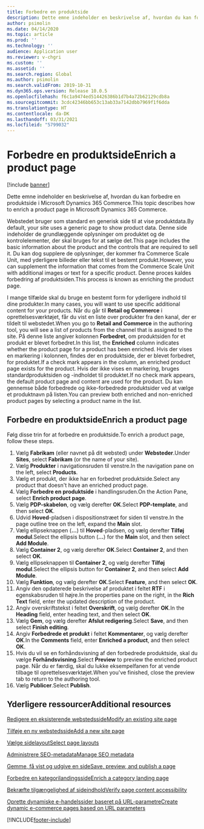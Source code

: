 ```yaml
---
title: Forbedre en produktside
description: Dette emne indeholder en beskrivelse af, hvordan du kan forbedre en produktside i Microsoft Dynamics 365 Commerce.
author: psimolin
ms.date: 04/14/2020
ms.topic: article
ms.prod: ''
ms.technology: ''
audience: Application user
ms.reviewer: v-chgri
ms.custom: ''
ms.assetid: ''
ms.search.region: Global
ms.author: psimolin
ms.search.validFrom: 2019-10-31
ms.dyn365.ops.version: Release 10.0.5
ms.openlocfilehash: f6c1a9474ed514426386b1d7b4a72b62129cdb8a
ms.sourcegitcommit: 3cdc42346bb653c13ab33a7142dbb7969f1f6dda
ms.translationtype: HT
ms.contentlocale: da-DK
ms.lasthandoff: 03/31/2021
ms.locfileid: "5799032"
---
```

# <a name="enrich-a-product-page"></a><span data-ttu-id="a5ae5-103">Forbedre en produktside</span><span class="sxs-lookup"><span data-stu-id="a5ae5-103">Enrich a product page</span></span>

[!include [banner](includes/banner.md)]

<span data-ttu-id="a5ae5-104">Dette emne indeholder en beskrivelse af, hvordan du kan forbedre en produktside i Microsoft Dynamics 365 Commerce.</span><span class="sxs-lookup"><span data-stu-id="a5ae5-104">This topic describes how to enrich a product page in Microsoft Dynamics 365 Commerce.</span></span>

<span data-ttu-id="a5ae5-105">Webstedet bruger som standard en generisk side til at vise produktdata.</span><span class="sxs-lookup"><span data-stu-id="a5ae5-105">By default, your site uses a generic page to show product data.</span></span> <span data-ttu-id="a5ae5-106">Denne side indeholder de grundlæggende oplysninger om produktet og de kontrolelementer, der skal bruges for at sælge det.</span><span class="sxs-lookup"><span data-stu-id="a5ae5-106">This page includes the basic information about the product and the controls that are required to sell it.</span></span> <span data-ttu-id="a5ae5-107">Du kan dog supplere de oplysninger, der kommer fra Commerce Scale Unit, med yderligere billeder eller tekst til et bestemt produkt.</span><span class="sxs-lookup"><span data-stu-id="a5ae5-107">However, you can supplement the information that comes from the Commerce Scale Unit with additional images or text for a specific product.</span></span> <span data-ttu-id="a5ae5-108">Denne proces kaldes forbedring af produktsiden.</span><span class="sxs-lookup"><span data-stu-id="a5ae5-108">This process is known as enriching the product page.</span></span>

<span data-ttu-id="a5ae5-109">I mange tilfælde skal du bruge en bestemt form for yderligere indhold til dine produkter.</span><span class="sxs-lookup"><span data-stu-id="a5ae5-109">In many cases, you will want to use specific additional content for your products.</span></span> <span data-ttu-id="a5ae5-110">Når du går til **Retail og Commerce** i oprettelsesværktøjet, får du vist en liste over produkter fra den kanal, der er tildelt til webstedet.</span><span class="sxs-lookup"><span data-stu-id="a5ae5-110">When you go to **Retail and Commerce** in the authoring tool, you will see a list of products from the channel that is assigned to the site.</span></span> <span data-ttu-id="a5ae5-111">På denne liste angiver kolonnen **Forbedret**, om produktsiden for et produkt er blevet forbedret.</span><span class="sxs-lookup"><span data-stu-id="a5ae5-111">In this list, the **Enriched** column indicates whether the product page for a product has been enriched.</span></span> <span data-ttu-id="a5ae5-112">Hvis der vises en markering i kolonnen, findes der en produktside, der er blevet forbedret, for produktet.</span><span class="sxs-lookup"><span data-stu-id="a5ae5-112">If a check mark appears in the column, an enriched product page exists for the product.</span></span> <span data-ttu-id="a5ae5-113">Hvis der ikke vises en markering, bruges standardproduktsiden og -indholdet til produktet.</span><span class="sxs-lookup"><span data-stu-id="a5ae5-113">If no check mark appears, the default product page and content are used for the product.</span></span> <span data-ttu-id="a5ae5-114">Du kan gennemse både forbedrede og ikke-forbedrede produktsider ved at vælge et produktnavn på listen.</span><span class="sxs-lookup"><span data-stu-id="a5ae5-114">You can preview both enriched and non-enriched product pages by selecting a product name in the list.</span></span>

## <a name="enrich-a-product-page"></a><span data-ttu-id="a5ae5-115">Forbedre en produktside</span><span class="sxs-lookup"><span data-stu-id="a5ae5-115">Enrich a product page</span></span>

<span data-ttu-id="a5ae5-116">Følg disse trin for at forbedre en produktside.</span><span class="sxs-lookup"><span data-stu-id="a5ae5-116">To enrich a product page, follow these steps.</span></span>

1. <span data-ttu-id="a5ae5-117">Vælg **Fabrikam** (eller navnet på dit websted) under **Websteder**.</span><span class="sxs-lookup"><span data-stu-id="a5ae5-117">Under **Sites**, select **Fabrikam** (or the name of your site).</span></span>
1. <span data-ttu-id="a5ae5-118">Vælg **Produkter** i navigationsruden til venstre.</span><span class="sxs-lookup"><span data-stu-id="a5ae5-118">In the navigation pane on the left, select **Products**.</span></span>
1. <span data-ttu-id="a5ae5-119">Vælg et produkt, der ikke har en forbedret produktside.</span><span class="sxs-lookup"><span data-stu-id="a5ae5-119">Select any product that doesn't have an enriched product page.</span></span>
1. <span data-ttu-id="a5ae5-120">Vælg **Forbedre en produktside** i handlingsruden.</span><span class="sxs-lookup"><span data-stu-id="a5ae5-120">On the Action Pane, select **Enrich product page**.</span></span>
1. <span data-ttu-id="a5ae5-121">Vælg **PDP-skabelon**, og vælg derefter **OK**.</span><span class="sxs-lookup"><span data-stu-id="a5ae5-121">Select **PDP-template**, and then select **OK**.</span></span>
1. <span data-ttu-id="a5ae5-122">Udvid **Hoved**-pladsen i dispositionstræet for siden til venstre.</span><span class="sxs-lookup"><span data-stu-id="a5ae5-122">In the page outline tree on the left, expand the **Main** slot.</span></span>
1. <span data-ttu-id="a5ae5-123">Vælg ellipseknappen (**...**) til **Hoved**-pladsen, og vælg derefter **Tilføj modul**.</span><span class="sxs-lookup"><span data-stu-id="a5ae5-123">Select the ellipsis button (**...**) for the **Main** slot, and then select **Add Module**.</span></span>
1. <span data-ttu-id="a5ae5-124">Vælg **Container 2**, og vælg derefter **OK**.</span><span class="sxs-lookup"><span data-stu-id="a5ae5-124">Select **Container 2**, and then select **OK**.</span></span>
1. <span data-ttu-id="a5ae5-125">Vælg ellipseknappen til **Container 2**, og vælg derefter **Tilføj modul**.</span><span class="sxs-lookup"><span data-stu-id="a5ae5-125">Select the ellipsis button for **Container 2**, and then select **Add Module**.</span></span>
1. <span data-ttu-id="a5ae5-126">Vælg **Funktion**, og vælg derefter **OK**.</span><span class="sxs-lookup"><span data-stu-id="a5ae5-126">Select **Feature**, and then select **OK**.</span></span>
1. <span data-ttu-id="a5ae5-127">Angiv den opdaterede beskrivelse af produktet i feltet **RTF** i egenskabsruden til højre.</span><span class="sxs-lookup"><span data-stu-id="a5ae5-127">In the properties pane on the right, in the **Rich Text** field, enter the updated description of the product.</span></span>
1. <span data-ttu-id="a5ae5-128">Angiv overskriftstekst i feltet **Overskrift**, og vælg derefter **OK**.</span><span class="sxs-lookup"><span data-stu-id="a5ae5-128">In the **Heading** field, enter heading text, and then select **OK**.</span></span>
1. <span data-ttu-id="a5ae5-129">Vælg **Gem**, og vælg derefter **Afslut redigering**.</span><span class="sxs-lookup"><span data-stu-id="a5ae5-129">Select **Save**, and then select **Finish editing**.</span></span>
1. <span data-ttu-id="a5ae5-130">Angiv **Forbedrede et produkt** i feltet **Kommentarer**, og vælg derefter **OK**.</span><span class="sxs-lookup"><span data-stu-id="a5ae5-130">In the **Comments** field, enter **Enriched a product**, and then select **OK**.</span></span>
1. <span data-ttu-id="a5ae5-131">Hvis du vil se en forhåndsvisning af den forbedrede produktside, skal du vælge **Forhåndsvisning**.</span><span class="sxs-lookup"><span data-stu-id="a5ae5-131">Select **Preview** to preview the enriched product page.</span></span> <span data-ttu-id="a5ae5-132">Når du er færdig, skal du lukke eksempelfanen for at vende tilbage til oprettelsesværktøjet.</span><span class="sxs-lookup"><span data-stu-id="a5ae5-132">When you've finished, close the preview tab to return to the authoring tool.</span></span>
1. <span data-ttu-id="a5ae5-133">Vælg **Publicer**.</span><span class="sxs-lookup"><span data-stu-id="a5ae5-133">Select **Publish**.</span></span>

## <a name="additional-resources"></a><span data-ttu-id="a5ae5-134">Yderligere ressourcer</span><span class="sxs-lookup"><span data-stu-id="a5ae5-134">Additional resources</span></span>

[<span data-ttu-id="a5ae5-135">Redigere en eksisterende webstedsside</span><span class="sxs-lookup"><span data-stu-id="a5ae5-135">Modify an existing site page</span></span>](modify-existing-page.md)

[<span data-ttu-id="a5ae5-136">Tilføje en ny webstedsside</span><span class="sxs-lookup"><span data-stu-id="a5ae5-136">Add a new site page</span></span>](add-new-page.md)

[<span data-ttu-id="a5ae5-137">Vælge sidelayout</span><span class="sxs-lookup"><span data-stu-id="a5ae5-137">Select page layouts</span></span>](select-page-layouts.md)

[<span data-ttu-id="a5ae5-138">Administrere SEO-metadata</span><span class="sxs-lookup"><span data-stu-id="a5ae5-138">Manage SEO metadata</span></span>](manage-seo-metadata.md)

[<span data-ttu-id="a5ae5-139">Gemme, få vist og udgive en side</span><span class="sxs-lookup"><span data-stu-id="a5ae5-139">Save, preview, and publish a page</span></span>](save-preview-publish-page.md)

[<span data-ttu-id="a5ae5-140">Forbedre en kategorilandingsside</span><span class="sxs-lookup"><span data-stu-id="a5ae5-140">Enrich a category landing page</span></span>](enrich-category-page.md)

[<span data-ttu-id="a5ae5-141">Bekræfte tilgængelighed af sideindhold</span><span class="sxs-lookup"><span data-stu-id="a5ae5-141">Verify page content accessibility</span></span>](verify-accessibility.md)

[<span data-ttu-id="a5ae5-142">Oprette dynamiske e-handelssider baseret på URL-parametre</span><span class="sxs-lookup"><span data-stu-id="a5ae5-142">Create dynamic e-commerce pages based on URL parameters</span></span>](create-dynamic-pages.md)


[!INCLUDE[footer-include](../includes/footer-banner.md)]
